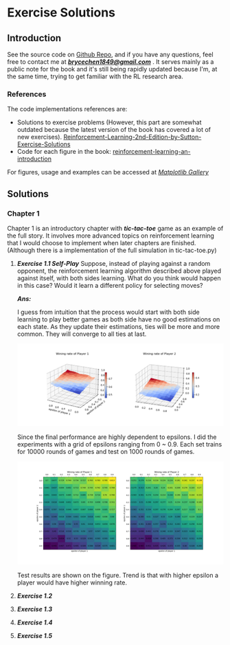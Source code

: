 # Exercise Solutions

## Introduction 
See the source code on [Github Repo](https://github.com/brycechen1849/RL2BookSolutions), and if you have any questions, feel free to contact me at ***brycechen1849@gmail.com*** .
It serves mainly as a public note for the book and it's still being rapidly updated because I'm, at the same time, trying to get familiar with the RL research area.  

### References
The code implementations references are:
+ Solutions to exercise problems (However, this part are somewhat outdated because the latest version of the book has covered a lot of new exercises).
[Reinforcement-Learning-2nd-Edition-by-Sutton-Exercise-Solutions](https://github.com/LyWangPX/Reinforcement-Learning-2nd-Edition-by-Sutton-Exercise-Solutions)
+ Code for each figure in the book: [reinforcement-learning-an-introduction](https://github.com/ShangtongZhang/reinforcement-learning-an-introduction)  

For figures, usage and examples can be accessed at *[Matplotlib Gallery](https://matplotlib.org/gallery/index.html)*

## Solutions

### Chapter 1

Chapter 1 is an introductory chapter with ***tic-tac-toe*** game as an example of the full story. 
It involves more advanced topics on reinforcement learning that I would choose to implement when later chapters are finished.
(Although there is a implementation of the full simulation in tic-tac-toe.py)
1. ***Exercise 1.1 Self-Play*** Suppose, instead of playing against a random opponent, the reinforcement learning algorithm described above played against itself, with both sides learning. What do you think would happen in this case? Would it learn a different policy for selecting moves?
    
    ***Ans:***
    
    I guess from intuition that the process would start with both side learning to play better games as both side have no good estimations on each state.
    As they update their estimations, ties will be more and more common.
    They will converge to all ties at last.
    
    ![exercise_2_1](images/exercise_1_1.png)
    
    Since the final performance are highly dependent to epsilons. I did the experiments with a grid of epsilons ranging from 0 ~ 0.9. Each set trains for 10000 rounds of games and test on 1000 rounds of games.
    
    ![exercise_2_1 Grid](images/exercise_1_1_Grid.png)
    
    Test results are shown on the figure. Trend is that with higher epsilon a player would have higher winning rate.

1. ***Exercise 1.2***
1. ***Exercise 1.3***
1. ***Exercise 1.4***
1. ***Exercise 1.5***